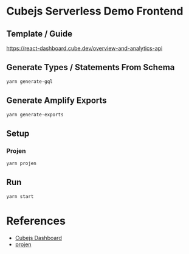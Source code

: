 # Cubejs Serverless Demo Frontend

## Template / Guide

https://react-dashboard.cube.dev/overview-and-analytics-api

## Generate Types / Statements From Schema

```bash
yarn generate-gql
```

## Generate Amplify Exports

```bash
yarn generate-exports
```

## Setup

### Projen

```bash
yarn projen
```

## Run

```bash
yarn start
```

# References

* [Cubejs Dashboard](https://react-dashboard.cube.dev/overview-and-analytics-api)
* [projen](https://github.com/projen/projen)